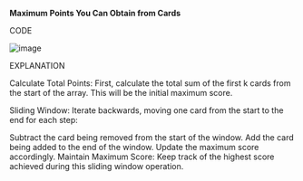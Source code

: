 **Maximum Points You Can Obtain from Cards**

CODE

![image](https://github.com/user-attachments/assets/25a78067-4c39-43d8-b6e0-11db6e1464c5)

EXPLANATION

Calculate Total Points: First, calculate the total sum of the first k cards from the start of the array. This will be the initial maximum score.

Sliding Window: Iterate backwards, moving one card from the start to the end for each step:

Subtract the card being removed from the start of the window.
Add the card being added to the end of the window.
Update the maximum score accordingly.
Maintain Maximum Score: Keep track of the highest score achieved during this sliding window operation.
